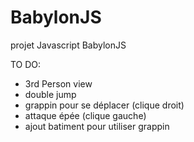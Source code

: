 # BabylonJS
projet Javascript BabylonJS

TO DO:
  - 3rd Person view 
  - double jump
  - grappin pour se déplacer (clique droit)
  - attaque épée (clique gauche)
  - ajout batiment pour utiliser grappin
